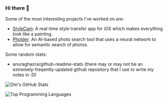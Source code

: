### Hi there 👋

<!--...-->

Some of the most interesting projects I've worked on are:
- [StyleCam](https://github.com/omduggineni/StyleCam): A real-time style transfer app for iOS which makes everything look like a painting.
- [Pholder](https://devpost.com/software/pholder): An AI-based photo search tool that uses a neural network to allow for semantic search of photos.

Some random stats:

- anuraghazra/github-readme-stats
(there may or may not be an extremely-freqently-updated github repository that I use to write my notes in :D)

![Om's GitHub Stats](https://github-readme-stats.vercel.app/api?username=omduggineni&show_icons=true&layout=compact&theme=dark&count_private=true)

![Top Programming Languages](https://github-readme-stats.vercel.app/api/top-langs/?username=omduggineni&layout=compact&theme=dark)

<!--
**omduggineni/omduggineni** is a ✨ _special_ ✨ repository because its `README.md` (this file) appears on your GitHub profile.

Here are some ideas to get you started:

- 🔭 I’m currently working on ...
- 🌱 I’m currently learning ...
- 👯 I’m looking to collaborate on ...
- 🤔 I’m looking for help with ...
- 💬 Ask me about ...
- 📫 How to reach me: ...
- 😄 Pronouns: ...
- ⚡ Fun fact: ...
-->
